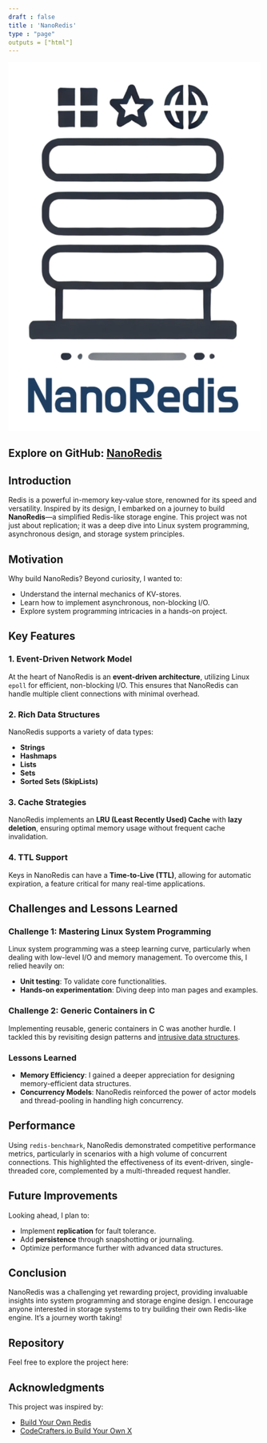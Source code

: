 ```yaml
---
draft : false
title : 'NanoRedis'
type : "page"
outputs = ["html"]
---
```



![NanoRedis-Logo](nanoredis-icon-text.png)

## Explore on GitHub: [NanoRedis](https://github.com/dionysusliu/NanoRedis)

## Introduction

Redis is a powerful in-memory key-value store, renowned for its speed and versatility. Inspired by its design, I embarked on a journey to build **NanoRedis**—a simplified Redis-like storage engine. This project was not just about replication; it was a deep dive into Linux system programming, asynchronous design, and storage system principles.

## Motivation

Why build NanoRedis? Beyond curiosity, I wanted to:
- Understand the internal mechanics of KV-stores.
- Learn how to implement asynchronous, non-blocking I/O.
- Explore system programming intricacies in a hands-on project.

## Key Features

### 1. Event-Driven Network Model
At the heart of NanoRedis is an **event-driven architecture**, utilizing Linux `epoll` for efficient, non-blocking I/O. This ensures that NanoRedis can handle multiple client connections with minimal overhead.

### 2. Rich Data Structures
NanoRedis supports a variety of data types:
- **Strings**
- **Hashmaps**
- **Lists**
- **Sets**
- **Sorted Sets (SkipLists)**

### 3. Cache Strategies
NanoRedis implements an **LRU (Least Recently Used) Cache** with **lazy deletion**, ensuring optimal memory usage without frequent cache invalidation.

### 4. TTL Support
Keys in NanoRedis can have a **Time-to-Live (TTL)**, allowing for automatic expiration, a feature critical for many real-time applications.

## Challenges and Lessons Learned

### Challenge 1: Mastering Linux System Programming
Linux system programming was a steep learning curve, particularly when dealing with low-level I/O and memory management. To overcome this, I relied heavily on:
- **Unit testing**: To validate core functionalities.
- **Hands-on experimentation**: Diving deep into man pages and examples.

### Challenge 2: Generic Containers in C
Implementing reusable, generic containers in C was another hurdle. I tackled this by revisiting design patterns and [intrusive data structures](https://www.data-structures-in-practice.com/intrusive-linked-lists/).

### Lessons Learned
- **Memory Efficiency**: I gained a deeper appreciation for designing memory-efficient data structures.
- **Concurrency Models**: NanoRedis reinforced the power of actor models and thread-pooling in handling high concurrency.

## Performance

Using `redis-benchmark`, NanoRedis demonstrated competitive performance metrics, particularly in scenarios with a high volume of concurrent connections. This highlighted the effectiveness of its event-driven, single-threaded core, complemented by a multi-threaded request handler.

## Future Improvements

Looking ahead, I plan to:
- Implement **replication** for fault tolerance.
- Add **persistence** through snapshotting or journaling.
- Optimize performance further with advanced data structures.

## Conclusion

NanoRedis was a challenging yet rewarding project, providing invaluable insights into system programming and storage engine design. I encourage anyone interested in storage systems to try building their own Redis-like engine. It’s a journey worth taking!

## Repository

Feel free to explore the project here:


## Acknowledgments

This project was inspired by:
- [Build Your Own Redis](https://build-your-own.org/redis/)
- [CodeCrafters.io Build Your Own X](https://github.com/codecrafters-io/build-your-own-x)
